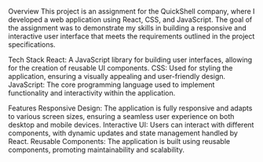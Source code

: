 Overview
This project is an assignment for the QuickShell company, where I developed a web application using React, CSS, and JavaScript. The goal of the assignment was to demonstrate my skills in building a responsive and interactive user interface that meets the requirements outlined in the project specifications.

Tech Stack
React: A JavaScript library for building user interfaces, allowing for the creation of reusable UI components.
CSS: Used for styling the application, ensuring a visually appealing and user-friendly design.
JavaScript: The core programming language used to implement functionality and interactivity within the application.


Features
Responsive Design: The application is fully responsive and adapts to various screen sizes, ensuring a seamless user experience on both desktop and mobile devices.
Interactive UI: Users can interact with different components, with dynamic updates and state management handled by React.
Reusable Components: The application is built using reusable components, promoting maintainability and scalability.
